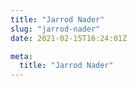 ```yaml
---
title: "Jarrod Nader"
slug: "jarrod-nader"
date: 2021-02-15T16:24:01Z

meta:
  title: "Jarrod Nader"
---
```


